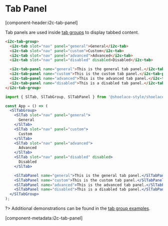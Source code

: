 # Tab Panel

[component-header:i2c-tab-panel]

Tab panels are used inside [tab groups](/components/tab-group) to display tabbed content.

```html preview
<i2c-tab-group>
  <i2c-tab slot="nav" panel="general">General</i2c-tab>
  <i2c-tab slot="nav" panel="custom">Custom</i2c-tab>
  <i2c-tab slot="nav" panel="advanced">Advanced</i2c-tab>
  <i2c-tab slot="nav" panel="disabled" disabled>Disabled</i2c-tab>

  <i2c-tab-panel name="general">This is the general tab panel.</i2c-tab-panel>
  <i2c-tab-panel name="custom">This is the custom tab panel.</i2c-tab-panel>
  <i2c-tab-panel name="advanced">This is the advanced tab panel.</i2c-tab-panel>
  <i2c-tab-panel name="disabled">This is a disabled tab panel.</i2c-tab-panel>
</i2c-tab-group>
```

```jsx react
import { SlTab, SlTabGroup, SlTabPanel } from '@shoelace-style/shoelace/dist/react';

const App = () => (
  <SlTabGroup>
    <SlTab slot="nav" panel="general">
      General
    </SlTab>
    <SlTab slot="nav" panel="custom">
      Custom
    </SlTab>
    <SlTab slot="nav" panel="advanced">
      Advanced
    </SlTab>
    <SlTab slot="nav" panel="disabled" disabled>
      Disabled
    </SlTab>

    <SlTabPanel name="general">This is the general tab panel.</SlTabPanel>
    <SlTabPanel name="custom">This is the custom tab panel.</SlTabPanel>
    <SlTabPanel name="advanced">This is the advanced tab panel.</SlTabPanel>
    <SlTabPanel name="disabled">This is a disabled tab panel.</SlTabPanel>
  </SlTabGroup>
);
```

?> Additional demonstrations can be found in the [tab group examples](/components/tab-group).

[component-metadata:i2c-tab-panel]
